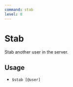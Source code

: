 ```yaml
---
command: stab
level: 0
---
```


# Stab

Stab another user in the server.

## Usage

 - `$stab [@user]`